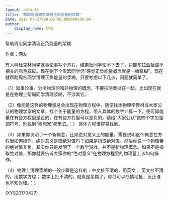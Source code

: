 ```yaml
---
layout: default
title: '帮助周宏同学清理正负能量的浆糊'
date: 2017-04-27T00:00:00.000000+08:00
author:
    display_name: 网友
---
```


帮助周宏同学清理正负能量的浆糊

作者：网友

有人叫杜克林同学就事论事写个方程，结果杜同学论不下去了，只能东拉西扯些不相关的鸡毛蒜皮。现在剩下个周宏同学仍“感觉正负能量概念就是一桶浆糊”。现在就帮助周宏同学清理正负能量的浆糊。只要考虑以下几点，问题就简单了。

（1）就事论事。分清物理的和非物理的概念，不要把两者扯在一起。比如现在就是在物理上帮周同学清理浆糊，不涉其它。

（2）像能量这样的物理量总会出现在物理方程中。随便找本物理学教材或大家公认的物理学家的文章，找个关于能量的方程，带入具体的数字计算一下，便可知能量在有些方程里是正的，在有些方程里可以是负的。请给“大家公认”这四个字加强调符号，别找到“猜想家”那里去。：） 具体方程很容易找到。

（3）如果你发明了一个新概念，比如绝对意义上的能量，需要说明这个概念在方程里如何操作。绝对意义是取绝对值吗？如果是指取绝对值，然后你说一个物理量的绝对值非负，其实你只是发明了一个数学游戏，并不是新物理概念。如果不是指取绝对值，那你就要告诉大家你的“绝对意义”在物理方程里的物理量上该如何操作。

（4）物理上清理浆糊的一般步骤是这样的：中文扯不清的，用英文； 英文扯不清的，用数学方程； 数学上扯不清的，就真是浆糊了，你尽可以尽情地扯，反正谁也不知对错。：）

(XYS20170427)

